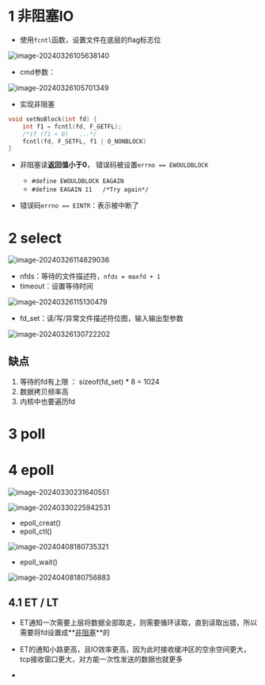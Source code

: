 # 1 非阻塞IO

- 使用`fcntl`函数，设置文件在底层的flag标志位

![image-20240326105638140](https://typora-dusong.oss-cn-chengdu.aliyuncs.com/image-20240326105638140.png)

- cmd参数：

![image-20240326105701349](https://typora-dusong.oss-cn-chengdu.aliyuncs.com/image-20240326105701349.png)

- 实现非阻塞

```cpp
void setNoBlock(int fd) {
    int f1 = fcntl(fd, F_GETFL);
    /*if (f1 < 0)   ...*/
    fcntl(fd, F_SETFL, f1 | O_NONBLOCK)
}
```

- 非阻塞读**返回值小于0**， 错误码被设置`errno == EWOULDBLOCK`
  - `#define EWOULDBLOCK EAGAIN`
  - `#define EAGAIN 11   /*Try again*/`

- 错误码`errno == EINTR`：表示被中断了

#  2 select

![image-20240326114829036](https://typora-dusong.oss-cn-chengdu.aliyuncs.com/image-20240326114829036.png)

- nfds：等待的文件描述符，`nfds = maxfd + 1`
- timeout：设置等待时间

![image-20240326115130479](https://typora-dusong.oss-cn-chengdu.aliyuncs.com/image-20240326115130479.png)

- fd_set：读/写/异常文件描述符位图，输入输出型参数

![image-20240326130722202](https://typora-dusong.oss-cn-chengdu.aliyuncs.com/image-20240326130722202.png)



## 缺点

1. 等待的fd有上限 ： sizeof(fd_set)  * 8 = 1024
2. 数据拷贝频率高
3. 内核中也要遍历fd

# 3 poll



# 4 epoll



![image-20240330231640551](https://typora-dusong.oss-cn-chengdu.aliyuncs.com/image-20240330231640551.png)

![image-20240330225942531](https://typora-dusong.oss-cn-chengdu.aliyuncs.com/image-20240330225942531.png)

- epoll_creat()
- epoll_ctl()

![image-20240408180735321](https://typora-dusong.oss-cn-chengdu.aliyuncs.com/image-20240408180735321.png)

- epoll_wait()

![image-20240408180756883](https://typora-dusong.oss-cn-chengdu.aliyuncs.com/image-20240408180756883.png)

## 4.1 ET / LT

- ET通知一次需要上层将数据全部取走，则需要循环读取，直到读取出错，所以需要将fd设置成**<u>非阻塞</u>**的

- ET的通知小路更高，且IO效率更高，因为此时接收缓冲区的空余空间更大，tcp接收窗口更大，对方能一次性发送的数据也就更多
- 
